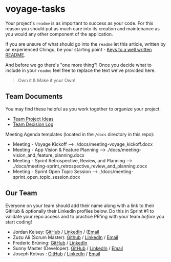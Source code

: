 # voyage-tasks

Your project's `readme` is as important to success as your code. For 
this reason you should put as much care into its creation and maintenance
as you would any other component of the application.

If you are unsure of what should go into the `readme` let this article,
written by an experienced Chingu, be your starting point - 
[Keys to a well written README](https://tinyurl.com/yk3wubft).

And before we go there's "one more thing"! Once you decide what to include
in your `readme` feel free to replace the text we've provided here.

> Own it & Make it your Own!

## Team Documents

You may find these helpful as you work together to organize your project.

- [Team Project Ideas](./docs/team_project_ideas.md)
- [Team Decision Log](./docs/team_decision_log.md)

Meeting Agenda templates (located in the `/docs` directory in this repo):

- Meeting - Voyage Kickoff --> ./docs/meeting-voyage_kickoff.docx
- Meeting - App Vision & Feature Planning --> ./docs/meeting-vision_and_feature_planning.docx
- Meeting - Sprint Retrospective, Review, and Planning --> ./docs/meeting-sprint_retrospective_review_and_planning.docx
- Meeting - Sprint Open Topic Session --> ./docs/meeting-sprint_open_topic_session.docx

## Our Team

Everyone on your team should add their name along with a link to their GitHub
& optionally their LinkedIn profiles below. Do this in Sprint #1 to validate
your repo access and to practice PR'ing with your team *before* you start
coding!

- Jordan Kelsey: [GitHub](https://github.com/ProgramStuff) / [LinkedIn](https://www.linkedin.com/in/jordan~kelsey) / ([Email](jordan-kelsey@outlook.com)
- Zuzu Ali (Scrum Master): [Github](https://github.com/zuweeali) / [LinkedIn](https://www.linkedin.com/in/zuwaira-aliyu-mohammed/) / [Email](zuweeali@gmail.com)
- Frederic Brüning: [GitHub](https://github.com/brueningf) / [LinkedIn](https://linkedin.com/in/frederic-bruening)
- Sunny Master (Developer): [GitHub](https://github.com/Sunny-Master) / [LinkedIn](https://www.linkedin.com/in/sunnymaster/) / [Email](master.codeworks@gmail.com)
- Joseph Kotvas : [GitHub](https://github.com/joekotvas) / [LinkedIn](https://linkedin.com/in/joekotvas) / [Email](mailto:joseph@jokma.com)
